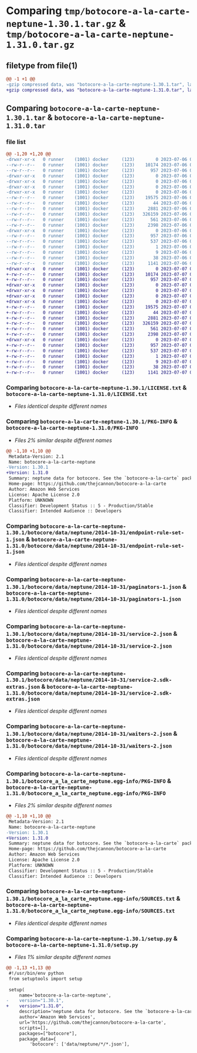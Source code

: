 # Comparing `tmp/botocore-a-la-carte-neptune-1.30.1.tar.gz` & `tmp/botocore-a-la-carte-neptune-1.31.0.tar.gz`

## filetype from file(1)

```diff
@@ -1 +1 @@
-gzip compressed data, was "botocore-a-la-carte-neptune-1.30.1.tar", last modified: Thu Jul  6 01:45:13 2023, max compression
+gzip compressed data, was "botocore-a-la-carte-neptune-1.31.0.tar", last modified: Fri Jul  7 01:44:05 2023, max compression
```

## Comparing `botocore-a-la-carte-neptune-1.30.1.tar` & `botocore-a-la-carte-neptune-1.31.0.tar`

### file list

```diff
@@ -1,20 +1,20 @@
-drwxr-xr-x   0 runner    (1001) docker     (123)        0 2023-07-06 01:45:13.678938 botocore-a-la-carte-neptune-1.30.1/
--rw-r--r--   0 runner    (1001) docker     (123)    10174 2023-07-06 01:45:13.000000 botocore-a-la-carte-neptune-1.30.1/LICENSE.txt
--rw-r--r--   0 runner    (1001) docker     (123)      957 2023-07-06 01:45:13.678938 botocore-a-la-carte-neptune-1.30.1/PKG-INFO
-drwxr-xr-x   0 runner    (1001) docker     (123)        0 2023-07-06 01:45:13.674938 botocore-a-la-carte-neptune-1.30.1/botocore/
-drwxr-xr-x   0 runner    (1001) docker     (123)        0 2023-07-06 01:45:13.674938 botocore-a-la-carte-neptune-1.30.1/botocore/data/
-drwxr-xr-x   0 runner    (1001) docker     (123)        0 2023-07-06 01:45:13.674938 botocore-a-la-carte-neptune-1.30.1/botocore/data/neptune/
-drwxr-xr-x   0 runner    (1001) docker     (123)        0 2023-07-06 01:45:13.678938 botocore-a-la-carte-neptune-1.30.1/botocore/data/neptune/2014-10-31/
--rw-r--r--   0 runner    (1001) docker     (123)    19575 2023-07-06 01:44:40.000000 botocore-a-la-carte-neptune-1.30.1/botocore/data/neptune/2014-10-31/endpoint-rule-set-1.json
--rw-r--r--   0 runner    (1001) docker     (123)       44 2023-07-06 01:44:40.000000 botocore-a-la-carte-neptune-1.30.1/botocore/data/neptune/2014-10-31/examples-1.json
--rw-r--r--   0 runner    (1001) docker     (123)     2881 2023-07-06 01:44:40.000000 botocore-a-la-carte-neptune-1.30.1/botocore/data/neptune/2014-10-31/paginators-1.json
--rw-r--r--   0 runner    (1001) docker     (123)   326159 2023-07-06 01:44:40.000000 botocore-a-la-carte-neptune-1.30.1/botocore/data/neptune/2014-10-31/service-2.json
--rw-r--r--   0 runner    (1001) docker     (123)      561 2023-07-06 01:44:40.000000 botocore-a-la-carte-neptune-1.30.1/botocore/data/neptune/2014-10-31/service-2.sdk-extras.json
--rw-r--r--   0 runner    (1001) docker     (123)     2398 2023-07-06 01:44:40.000000 botocore-a-la-carte-neptune-1.30.1/botocore/data/neptune/2014-10-31/waiters-2.json
-drwxr-xr-x   0 runner    (1001) docker     (123)        0 2023-07-06 01:45:13.678938 botocore-a-la-carte-neptune-1.30.1/botocore_a_la_carte_neptune.egg-info/
--rw-r--r--   0 runner    (1001) docker     (123)      957 2023-07-06 01:45:13.000000 botocore-a-la-carte-neptune-1.30.1/botocore_a_la_carte_neptune.egg-info/PKG-INFO
--rw-r--r--   0 runner    (1001) docker     (123)      537 2023-07-06 01:45:13.000000 botocore-a-la-carte-neptune-1.30.1/botocore_a_la_carte_neptune.egg-info/SOURCES.txt
--rw-r--r--   0 runner    (1001) docker     (123)        1 2023-07-06 01:45:13.000000 botocore-a-la-carte-neptune-1.30.1/botocore_a_la_carte_neptune.egg-info/dependency_links.txt
--rw-r--r--   0 runner    (1001) docker     (123)        9 2023-07-06 01:45:13.000000 botocore-a-la-carte-neptune-1.30.1/botocore_a_la_carte_neptune.egg-info/top_level.txt
--rw-r--r--   0 runner    (1001) docker     (123)       38 2023-07-06 01:45:13.678938 botocore-a-la-carte-neptune-1.30.1/setup.cfg
--rw-r--r--   0 runner    (1001) docker     (123)     1141 2023-07-06 01:45:13.000000 botocore-a-la-carte-neptune-1.30.1/setup.py
+drwxr-xr-x   0 runner    (1001) docker     (123)        0 2023-07-07 01:44:05.167461 botocore-a-la-carte-neptune-1.31.0/
+-rw-r--r--   0 runner    (1001) docker     (123)    10174 2023-07-07 01:44:04.000000 botocore-a-la-carte-neptune-1.31.0/LICENSE.txt
+-rw-r--r--   0 runner    (1001) docker     (123)      957 2023-07-07 01:44:05.167461 botocore-a-la-carte-neptune-1.31.0/PKG-INFO
+drwxr-xr-x   0 runner    (1001) docker     (123)        0 2023-07-07 01:44:05.163461 botocore-a-la-carte-neptune-1.31.0/botocore/
+drwxr-xr-x   0 runner    (1001) docker     (123)        0 2023-07-07 01:44:05.163461 botocore-a-la-carte-neptune-1.31.0/botocore/data/
+drwxr-xr-x   0 runner    (1001) docker     (123)        0 2023-07-07 01:44:05.163461 botocore-a-la-carte-neptune-1.31.0/botocore/data/neptune/
+drwxr-xr-x   0 runner    (1001) docker     (123)        0 2023-07-07 01:44:05.167461 botocore-a-la-carte-neptune-1.31.0/botocore/data/neptune/2014-10-31/
+-rw-r--r--   0 runner    (1001) docker     (123)    19575 2023-07-07 01:43:28.000000 botocore-a-la-carte-neptune-1.31.0/botocore/data/neptune/2014-10-31/endpoint-rule-set-1.json
+-rw-r--r--   0 runner    (1001) docker     (123)       44 2023-07-07 01:43:28.000000 botocore-a-la-carte-neptune-1.31.0/botocore/data/neptune/2014-10-31/examples-1.json
+-rw-r--r--   0 runner    (1001) docker     (123)     2881 2023-07-07 01:43:28.000000 botocore-a-la-carte-neptune-1.31.0/botocore/data/neptune/2014-10-31/paginators-1.json
+-rw-r--r--   0 runner    (1001) docker     (123)   326159 2023-07-07 01:43:28.000000 botocore-a-la-carte-neptune-1.31.0/botocore/data/neptune/2014-10-31/service-2.json
+-rw-r--r--   0 runner    (1001) docker     (123)      561 2023-07-07 01:43:28.000000 botocore-a-la-carte-neptune-1.31.0/botocore/data/neptune/2014-10-31/service-2.sdk-extras.json
+-rw-r--r--   0 runner    (1001) docker     (123)     2398 2023-07-07 01:43:28.000000 botocore-a-la-carte-neptune-1.31.0/botocore/data/neptune/2014-10-31/waiters-2.json
+drwxr-xr-x   0 runner    (1001) docker     (123)        0 2023-07-07 01:44:05.167461 botocore-a-la-carte-neptune-1.31.0/botocore_a_la_carte_neptune.egg-info/
+-rw-r--r--   0 runner    (1001) docker     (123)      957 2023-07-07 01:44:05.000000 botocore-a-la-carte-neptune-1.31.0/botocore_a_la_carte_neptune.egg-info/PKG-INFO
+-rw-r--r--   0 runner    (1001) docker     (123)      537 2023-07-07 01:44:05.000000 botocore-a-la-carte-neptune-1.31.0/botocore_a_la_carte_neptune.egg-info/SOURCES.txt
+-rw-r--r--   0 runner    (1001) docker     (123)        1 2023-07-07 01:44:05.000000 botocore-a-la-carte-neptune-1.31.0/botocore_a_la_carte_neptune.egg-info/dependency_links.txt
+-rw-r--r--   0 runner    (1001) docker     (123)        9 2023-07-07 01:44:05.000000 botocore-a-la-carte-neptune-1.31.0/botocore_a_la_carte_neptune.egg-info/top_level.txt
+-rw-r--r--   0 runner    (1001) docker     (123)       38 2023-07-07 01:44:05.167461 botocore-a-la-carte-neptune-1.31.0/setup.cfg
+-rw-r--r--   0 runner    (1001) docker     (123)     1141 2023-07-07 01:44:04.000000 botocore-a-la-carte-neptune-1.31.0/setup.py
```

### Comparing `botocore-a-la-carte-neptune-1.30.1/LICENSE.txt` & `botocore-a-la-carte-neptune-1.31.0/LICENSE.txt`

 * *Files identical despite different names*

### Comparing `botocore-a-la-carte-neptune-1.30.1/PKG-INFO` & `botocore-a-la-carte-neptune-1.31.0/PKG-INFO`

 * *Files 2% similar despite different names*

```diff
@@ -1,10 +1,10 @@
 Metadata-Version: 2.1
 Name: botocore-a-la-carte-neptune
-Version: 1.30.1
+Version: 1.31.0
 Summary: neptune data for botocore. See the `botocore-a-la-carte` package for more info.
 Home-page: https://github.com/thejcannon/botocore-a-la-carte
 Author: Amazon Web Services
 License: Apache License 2.0
 Platform: UNKNOWN
 Classifier: Development Status :: 5 - Production/Stable
 Classifier: Intended Audience :: Developers
```

### Comparing `botocore-a-la-carte-neptune-1.30.1/botocore/data/neptune/2014-10-31/endpoint-rule-set-1.json` & `botocore-a-la-carte-neptune-1.31.0/botocore/data/neptune/2014-10-31/endpoint-rule-set-1.json`

 * *Files identical despite different names*

### Comparing `botocore-a-la-carte-neptune-1.30.1/botocore/data/neptune/2014-10-31/paginators-1.json` & `botocore-a-la-carte-neptune-1.31.0/botocore/data/neptune/2014-10-31/paginators-1.json`

 * *Files identical despite different names*

### Comparing `botocore-a-la-carte-neptune-1.30.1/botocore/data/neptune/2014-10-31/service-2.json` & `botocore-a-la-carte-neptune-1.31.0/botocore/data/neptune/2014-10-31/service-2.json`

 * *Files identical despite different names*

### Comparing `botocore-a-la-carte-neptune-1.30.1/botocore/data/neptune/2014-10-31/service-2.sdk-extras.json` & `botocore-a-la-carte-neptune-1.31.0/botocore/data/neptune/2014-10-31/service-2.sdk-extras.json`

 * *Files identical despite different names*

### Comparing `botocore-a-la-carte-neptune-1.30.1/botocore/data/neptune/2014-10-31/waiters-2.json` & `botocore-a-la-carte-neptune-1.31.0/botocore/data/neptune/2014-10-31/waiters-2.json`

 * *Files identical despite different names*

### Comparing `botocore-a-la-carte-neptune-1.30.1/botocore_a_la_carte_neptune.egg-info/PKG-INFO` & `botocore-a-la-carte-neptune-1.31.0/botocore_a_la_carte_neptune.egg-info/PKG-INFO`

 * *Files 2% similar despite different names*

```diff
@@ -1,10 +1,10 @@
 Metadata-Version: 2.1
 Name: botocore-a-la-carte-neptune
-Version: 1.30.1
+Version: 1.31.0
 Summary: neptune data for botocore. See the `botocore-a-la-carte` package for more info.
 Home-page: https://github.com/thejcannon/botocore-a-la-carte
 Author: Amazon Web Services
 License: Apache License 2.0
 Platform: UNKNOWN
 Classifier: Development Status :: 5 - Production/Stable
 Classifier: Intended Audience :: Developers
```

### Comparing `botocore-a-la-carte-neptune-1.30.1/botocore_a_la_carte_neptune.egg-info/SOURCES.txt` & `botocore-a-la-carte-neptune-1.31.0/botocore_a_la_carte_neptune.egg-info/SOURCES.txt`

 * *Files identical despite different names*

### Comparing `botocore-a-la-carte-neptune-1.30.1/setup.py` & `botocore-a-la-carte-neptune-1.31.0/setup.py`

 * *Files 1% similar despite different names*

```diff
@@ -1,13 +1,13 @@
 #!/usr/bin/env python
 from setuptools import setup
 
 setup(
     name='botocore-a-la-carte-neptune',
-    version="1.30.1",
+    version="1.31.0",
     description='neptune data for botocore. See the `botocore-a-la-carte` package for more info.',
     author='Amazon Web Services',
     url='https://github.com/thejcannon/botocore-a-la-carte',
     scripts=[],
     packages=["botocore"],
     package_data={
         'botocore': ['data/neptune/*/*.json'],
```

